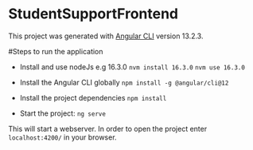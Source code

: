 # StudentSupportFrontend

This project was generated with [Angular CLI](https://github.com/angular/angular-cli) version 13.2.3.

#Steps to run the application
- Install and use nodeJs e.g 16.3.0
  `nvm install 16.3.0`
  `nvm use 16.3.0`

- Install the Angular CLI globally
  `npm install -g @angular/cli@12`

- Install the project dependencies
  `npm install`

- Start the project:
  `ng serve`

This will start a webserver. In order to open the project enter `localhost:4200/` in your browser.

